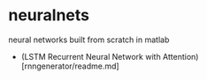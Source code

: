 # neuralnets
 neural networks built from scratch in matlab

 - (LSTM Recurrent Neural Network with Attention)[rnngenerator/readme.md]
